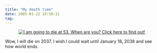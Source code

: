 ```yaml
---
title: "My death time"
date: 2005-01-22 18:58:21
tag: 
---
```

<p align="center"><a href="http://www.wxplotter.com/ft_dead.php?im">
<img src="http://www.wxplotter.com/images/ft/dead.php?val=5582" alt="I am going to die at 53. When are you? Click here to find out!"/></a></p>
<p>Wow, I will die on 2037. I wish I could wait until January 18, 2038 and see how world ends.</p>
<br/><br/>
